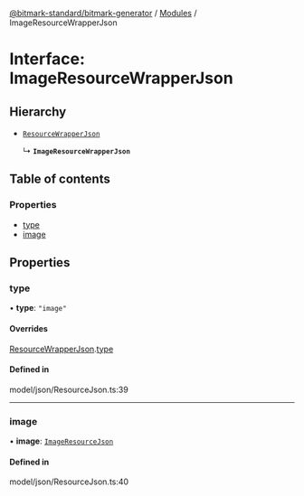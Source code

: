 [@bitmark-standard/bitmark-generator](../API.md) / [Modules](../modules.md) / ImageResourceWrapperJson

# Interface: ImageResourceWrapperJson

## Hierarchy

- [`ResourceWrapperJson`](ResourceWrapperJson.md)

  ↳ **`ImageResourceWrapperJson`**

## Table of contents

### Properties

- [type](ImageResourceWrapperJson.md#type)
- [image](ImageResourceWrapperJson.md#image)

## Properties

### type

• **type**: ``"image"``

#### Overrides

[ResourceWrapperJson](ResourceWrapperJson.md).[type](ResourceWrapperJson.md#type)

#### Defined in

model/json/ResourceJson.ts:39

___

### image

• **image**: [`ImageResourceJson`](ImageResourceJson.md)

#### Defined in

model/json/ResourceJson.ts:40
